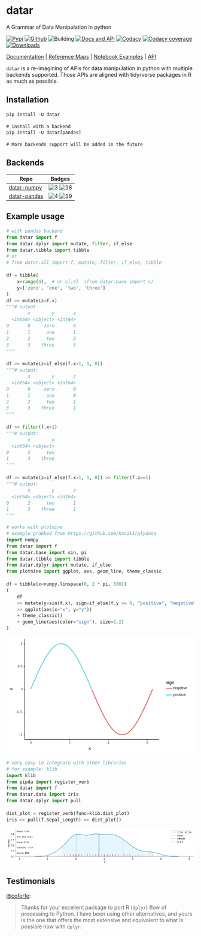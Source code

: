 # datar

A Grammar of Data Manipulation in python

<!-- badges -->
[![Pypi][6]][7] [![Github][8]][9] ![Building][10] [![Docs and API][11]][5] [![Codacy][12]][13] [![Codacy coverage][14]][13] [![Downloads][20]][7]

[Documentation][5] | [Reference Maps][15] | [Notebook Examples][16] | [API][17]

`datar` is a re-imagining of APIs for data manipulation in python with multiple backends supported. Those APIs are aligned with tidyrverse packages in R as much as possible.

## Installation

```shell
pip install -U datar

# install with a backend
pip install -U datar[pandas]

# More backends support will be added in the future
```

<!-- ## Maximum compatibility with R packages

|Package|Version|
|-|-|
|[dplyr][21]|1.0.8| -->

## Backends

|Repo|Badges|
|-|-|
|[datar-numpy][1]|![3] ![18]|
|[datar-pandas][2]|![4] ![19]|

## Example usage

```python
# with pandas backend
from datar import f
from datar.dplyr import mutate, filter, if_else
from datar.tibble import tibble
# or
# from datar.all import f, mutate, filter, if_else, tibble

df = tibble(
    x=range(4),  # or c[:4]  (from datar.base import c)
    y=['zero', 'one', 'two', 'three']
)
df >> mutate(z=f.x)
"""# output
        x        y       z
  <int64> <object> <int64>
0       0     zero       0
1       1      one       1
2       2      two       2
3       3    three       3
"""

df >> mutate(z=if_else(f.x>1, 1, 0))
"""# output:
        x        y       z
  <int64> <object> <int64>
0       0     zero       0
1       1      one       0
2       2      two       1
3       3    three       1
"""

df >> filter(f.x>1)
"""# output:
        x        y
  <int64> <object>
0       2      two
1       3    three
"""

df >> mutate(z=if_else(f.x>1, 1, 0)) >> filter(f.z==1)
"""# output:
        x        y       z
  <int64> <object> <int64>
0       2      two       1
1       3    three       1
"""
```

```python
# works with plotnine
# example grabbed from https://github.com/has2k1/plydata
import numpy
from datar import f
from datar.base import sin, pi
from datar.tibble import tibble
from datar.dplyr import mutate, if_else
from plotnine import ggplot, aes, geom_line, theme_classic

df = tibble(x=numpy.linspace(0, 2 * pi, 500))
(
    df
    >> mutate(y=sin(f.x), sign=if_else(f.y >= 0, "positive", "negative"))
    >> ggplot(aes(x="x", y="y"))
    + theme_classic()
    + geom_line(aes(color="sign"), size=1.2)
)
```

![example](./example.png)

```python
# very easy to integrate with other libraries
# for example: klib
import klib
from pipda import register_verb
from datar import f
from datar.data import iris
from datar.dplyr import pull

dist_plot = register_verb(func=klib.dist_plot)
iris >> pull(f.Sepal_Length) >> dist_plot()
```

![example](./example2.png)

## Testimonials

[@coforfe](https://github.com/coforfe):
> Thanks for your excellent package to port R (`dplyr`) flow of processing to Python. I have been using other alternatives, and yours is the one that offers the most extensive and equivalent to what is possible now with `dplyr`.

[1]: https://github.com/pwwang/datar-numpy
[2]: https://github.com/pwwang/datar-pandas
[3]: https://img.shields.io/codacy/coverage/0a7519dad44246b6bab30576895f6766?style=flat-square
[4]: https://img.shields.io/codacy/coverage/45f4ea84ae024f1a8cf84be54dd144f7?style=flat-square
[5]: https://pwwang.github.io/datar/
[6]: https://img.shields.io/pypi/v/datar?style=flat-square
[7]: https://pypi.org/project/datar/
[8]: https://img.shields.io/github/v/tag/pwwang/datar?style=flat-square
[9]: https://github.com/pwwang/datar
[10]: https://img.shields.io/github/actions/workflow/status/pwwang/datar/ci.yml?branch=master&style=flat-square
[11]: https://img.shields.io/github/actions/workflow/status/pwwang/datar/docs.yml?branch=master&style=flat-square
[12]: https://img.shields.io/codacy/grade/3d9bdff4d7a34bdfb9cd9e254184cb35?style=flat-square
[13]: https://app.codacy.com/gh/pwwang/datar
[14]: https://img.shields.io/codacy/coverage/3d9bdff4d7a34bdfb9cd9e254184cb35?style=flat-square
[15]: https://pwwang.github.io/datar/reference-maps/ALL/
[16]: https://pwwang.github.io/datar/notebooks/across/
[17]: https://pwwang.github.io/datar/api/datar/
[18]: https://img.shields.io/pypi/v/datar-numpy?style=flat-square
[19]: https://img.shields.io/pypi/v/datar-pandas?style=flat-square
[20]: https://img.shields.io/pypi/dm/datar?style=flat-square
[21]: https://github.com/tidyverse/dplyr
